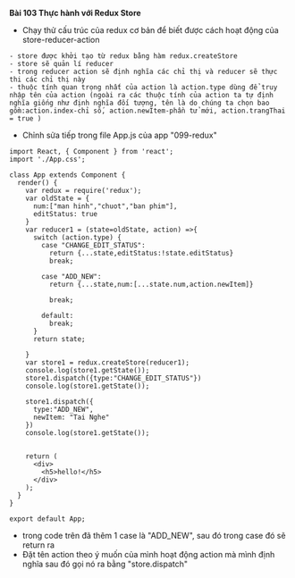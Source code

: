 **Bài 103 Thực hành với Redux Store**

- Chạy thử cấu trúc của redux cơ bản để biết được cách hoạt động của store-reducer-action
```
- store được khởi tạo từ redux bằng hàm redux.createStore
- store sẽ quản lí reducer
- trong reducer action sẽ định nghĩa các chỉ thị và reducer sẽ thực thi các chỉ thị này 
- thuộc tính quan trọng nhất của action là action.type dùng để truy nhập tên của action (ngoài ra các thuộc tính của action ta tự định nghĩa giống như định nghĩa đối tượng, tên là do chúng ta chọn bao gồm:action.index-chỉ số, action.newItem-phần tử mới, action.trangThai = true )
```
- Chỉnh sửa tiếp trong file App.js của app "099-redux"
```
import React, { Component } from 'react';
import './App.css';

class App extends Component {
  render() {
    var redux = require('redux');
    var oldState = {
      num:["man hinh","chuot","ban phim"],
      editStatus: true
    }
    var reducer1 = (state=oldState, action) =>{
      switch (action.type) {
        case "CHANGE_EDIT_STATUS":
          return {...state,editStatus:!state.editStatus}   
          break;

        case "ADD_NEW":
          return {...state,num:[...state.num,action.newItem]}

          break;
      
        default:
          break;
      }
      return state;

    }
    var store1 = redux.createStore(reducer1);
    console.log(store1.getState());
    store1.dispatch({type:"CHANGE_EDIT_STATUS"})
    console.log(store1.getState());

    store1.dispatch({
      type:"ADD_NEW",
      newItem: "Tai Nghe"
    })
    console.log(store1.getState());
    

    return (
      <div>
        <h5>hello!</h5>
      </div>
    );
  }
}

export default App;
```
- trong code trên đã thêm 1 case là "ADD_NEW", sau đó trong case đó sẽ return ra  
- Đặt tên action theo ý muốn của mình hoạt động action mà mình định nghĩa sau đó gọi nó ra bằng "store.dispatch"





 
